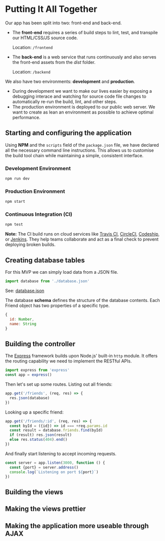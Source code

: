 # Putting It All Together
Our app has been split into two: front-end and back-end.

- The **front-end** requires a series of build steps to lint, test, and transpile our HTML/CSS/JS source code.

  Location: `/frontend`

- The **back-end** is a web service that runs continuously and also serves the front-end assets from the *dist* folder.

  Location: `/backend`

We also have two environments: **development** and **production**.

- During development we want to make our lives easier by exposing a debugging interace and watching for source code file changes to automatically re-run the build, lint, and other steps.
- The production environment is deployed to our public web server. We want to create as lean an environment as possible to achieve optimal performance.

## Starting and configuring the application
Using **NPM** and the `scripts` field of the `package.json` file, we have declared all the necessary command line instructions. This allows us to customise the build tool chain while maintaining a simple, consistent interface.

### Development Environment
```bash
npm run dev
```

### Production Environment
```bash
npm start
```

### Continuous Integration (CI)
```bash
npm test
```
**Note:** The CI build runs on cloud services like [Travis CI](https://travis-ci.org/), [CircleCI](https://circleci.com/), [Codeship](https://codeship.com/), or [Jenkins](https://jenkins-ci.org/). They help teams collaborate and act as a final check to prevent deploying broken builds.

## Creating database tables

For this MVP we can simply load data from a JSON file.
```js
import database from './database.json'
```

See: [database.json](./backend/database.json)

The database **schema** defines the structure of the database contents. Each Friend object has two properties of a specific type.

```js
{
  id: Number,
  name: String
}
```

## Building the controller

The [Express](http://expressjs.com/) framework builds upon Node.js' built-in `http` module. It offers the routing capability we need to implement the RESTful APIs.

```js
import express from 'express'
const app = express()
```

Then let's set up some routes. Listing out all friends:
```js
app.get('/friends', (req, res) => {
  res.json(database)
})
```

Looking up a specific friend:
```js
app.get('/friends/:id', (req, res) => {
  const byId = ({id}) => id === +req.params.id
  const result = database.friends.find(byId)
  if (result) res.json(result)
  else res.status(404).end()
})
```

And finally start listening to accept incoming requests.
```js
const server = app.listen(3000, function () {
  const {port} = server.address()
  console.log(`Listening on port ${port}`)
})
```

## Building the views
## Making the views prettier
## Making the application more useable through AJAX
